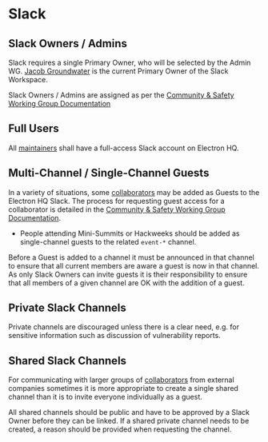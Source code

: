 # Slack

## Slack Owners / Admins

Slack requires a single Primary Owner, who will be selected by the Admin WG. [Jacob Groundwater](https://github.com/groundwater) is the current Primary Owner of the Slack Workspace.

Slack Owners / Admins are assigned as per the [Community & Safety Working Group Documentation](../../../wg-community-safety/slack-access)

## Full Users

All [maintainers](../../../charter#definitions) shall have a full-access Slack account on Electron HQ.

## Multi-Channel / Single-Channel Guests

In a variety of situations, some [collaborators](../../../charter#definitions) may be added as Guests to the Electron HQ Slack. The process for requesting guest access for a collaborator is detailed in the [Community & Safety Working Group Documentation](../../../wg-community-safety/slack-access).

* People attending Mini-Summits or Hackweeks should be added as single-channel guests to the related `event-*` channel.

Before a Guest is added to a channel it must be announced in that channel to ensure that all current members are aware a guest is now in that channel.  As only Slack Owners can invite guests it is their responsibility to ensure that all members of a given channel are OK with the addition of a guest.

## Private Slack Channels

Private channels are discouraged unless there is a clear need, e.g. for sensitive information such as discussion of vulnerability reports.

## Shared Slack Channels

For communicating with larger groups of [collaborators](../../../charter#definitions) from external companies sometimes it is more appropriate to create a single shared channel than it is to invite everyone individually as a guest.

All shared channels should be public and have to be approved by a Slack Owner before they can be linked.  If a shared private channel needs to be created, a reason should be provided when requesting the channel.
